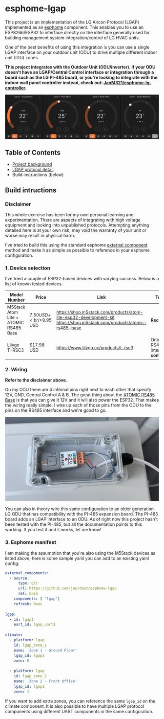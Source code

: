 # esphome-lgap

This project is an implementation of the LG Aircon Protocol (LGAP) implemented as an [esphome](https://esphome.io/) component. This enables you to use an ESP8266/ESP32 to interface directly on the interface generally used for building management system integration/control of LG HVAC units. 

One of the best benefits of using this integration is you can use a single LGAP interface on your outdoor unit (ODU) to drive multiple different indoor unit (IDU) zones.

**This project integrates with the Outdoor Unit (ODU/inverter). If your ODU doesn't have an LGAP/Central Control interface or integration through a board such as the LG PI-485 board, or you're looking to integrate with the indoor wall panel controller instead, check out: [JanM321/esphome-lg-controller](https://github.com/JanM321/esphome-lg-controller).**


![homeassistant](./images/ha.png)


## Table of Contents

* [Project background](./background.md)
* [LGAP protocol detail](./protocol.md)
* Build instructions (below)


## Build intructions

### Disclaimer
This whole exercise has been for my own personal learning and experimentation. There are aspects of integrating with high voltage equipment and looking into unpublished protocols. Attempting anything detailed here is at your own risk, may void the warranty of your unit or worse may result in physical harm.

I've tried to build this using the standard esphome [external component](https://esphome.io/components/external_components.html?highlight=external) method and make it as simple as possible to reference in your esphome configuration.

### 1. Device selection

I've tried a couple of ESP32-based devices with varying success. Below is a list of known tested devices.

|Model Number|Price|Link|Test result|
|------|------|----|---|
|M5Stack Atom Lite + ATOMIC RS485 Base|$7.50 USD +<br/>$9.95 USD|https://shop.m5stack.com/products/atom-lite-esp32-development-kit<br/>https://shop.m5stack.com/products/atomic-rs485-base|**Recommended**|
|Lilygo T-RSC3|$17.98 USD|https://www.lilygo.cc/products/t-rsc3|Onboard RS485 interface **not compatible**|

### 2. Wiring

**Refer to the disclaimer above.**

On my ODU there are 4 internal pins right next to each other that specify 12V, GND, Central Control A & B. The great thing about the [ATOMIC RS485 Base](https://shop.m5stack.com/products/atomic-rs485-base) is that you can give it 12V and it will also power the ESP32. That makes the wiring really simple. I wire up each of those pins from the ODU to the pins on the RS485 interface and we're good to go.

![img](./images/323773928-f7eeaa1f-5c5c-4174-b05f-4a951c122593.jpg)

You can also in theory wire this same configuration to an older generation LG ODU that has compatibility with the PI-485 expansion board. The PI-485 board adds an LGAP interface to an ODU. As of right now this project hasn't been tested with the PI-485, but all the documentation points to this working. If you test it and it works, let me know!

### 3. Esphome manifest

I am making the assumption that you're also using the M5Stack devices as listed above, here is some sample yaml you can add to an existing yaml config:

```yaml
external_components:
  - source:
      type: git
      url: https://github.com/jourdant/esphome-lgap
      ref: main
    components: [ "lgap"]
    refresh: 0sec

lgap:
  - id: lgap1
    uart_id: lgap_uart1

climate:
  - platform: lgap
    id: lgap_zone_1
    name: 'Zone 1 - Ground Floor'
    lgap_id: lgap1
    zone: 0

  - platform: lgap
    id: lgap_zone_2
    name: 'Zone 2 - Front Office'
    lgap_id: lgap1
    zone: 1
```

If you want to add extra zones, you can reference the same ```lgap_id``` on the climate component. It is also possible to have multiple LGAP protocol components using different UART components in the same configuration.
